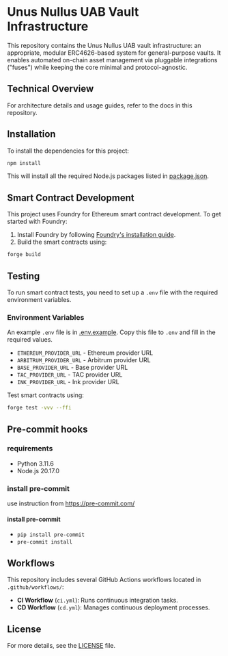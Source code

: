 # Unus Nullus UAB Vault Infrastructure

This repository contains the Unus Nullus UAB vault infrastructure: an appropriate, modular ERC4626-based system for
general-purpose vaults. It enables automated on-chain asset management via pluggable integrations ("fuses") while
keeping the core minimal and protocol-agnostic.

## Technical Overview

For architecture details and usage guides, refer to the docs in this repository.

## Installation

To install the dependencies for this project:

```bash
npm install
```

This will install all the required Node.js packages listed in [package.json](./package.json).

## Smart Contract Development

This project uses Foundry for Ethereum smart contract development. To get started with Foundry:

1. Install Foundry by following [Foundry's installation guide](https://getfoundry.sh/).
2. Build the smart contracts using:

```bash
forge build
```

## Testing

To run smart contract tests, you need to set up a `.env` file with the required environment variables.

### Environment Variables
An example `.env` file is in [.env.example](./.env.example). Copy this file to `.env` and fill in the required values.

- `ETHEREUM_PROVIDER_URL` - Ethereum provider URL
- `ARBITRUM_PROVIDER_URL` - Arbitrum provider URL
- `BASE_PROVIDER_URL` - Base provider URL
- `TAC_PROVIDER_URL` - TAC provider URL
- `INK_PROVIDER_URL` - Ink provider URL

Test smart contracts using:

```bash
forge test -vvv --ffi
```

## Pre-commit hooks

### requirements

- Python 3.11.6
- Node.js 20.17.0

### install pre-commit

use instruction from https://pre-commit.com/

#### install pre-commit

- `pip install pre-commit`
- `pre-commit install`

## Workflows

This repository includes several GitHub Actions workflows located in `.github/workflows/`:

- **CI Workflow** (`ci.yml`): Runs continuous integration tasks.
- **CD Workflow** (`cd.yml`): Manages continuous deployment processes.

## License

For more details, see the [LICENSE](./LICENSE) file.
